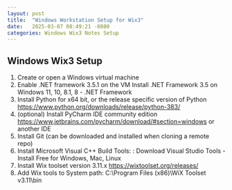 ```yaml
---
layout: post
title:  "Windows Workstation Setup for Wix3"
date:   2025-03-07 08:49:21 -0800
categories: Windows Wix3 Notes Setup
---
```


## Windows Wix3 Setup

1. Create or open a Windows virtual machine
2. Enable .NET framework 3.5.1 on the VM Install .NET Framework 3.5 on Windows 11, 10, 8.1, 8 - .NET Framework
3. Install Python for x64 bit, or the release specific version of Python
https://www.python.org/downloads/release/python-383/
4. (optional) Install PyCharm IDE community edition https://www.jetbrains.com/pycharm/download/#section=windows or another IDE
5. Install Git (can be downloaded and installed when cloning a remote repo)
6. Install Microsoft Visual C++ Build Tools: : Download Visual Studio Tools - Install Free for Windows, Mac, Linux
7. Install Wix toolset version 3.11.x https://wixtoolset.org/releases/
8. Add Wix tools to System path: C:\Program Files (x86)\WiX Toolset v3.11\bin